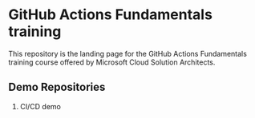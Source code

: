 # GitHub Actions Fundamentals training

This repository is the landing page for the GitHub Actions Fundamentals training course offered by Microsoft Cloud Solution Architects.

## Demo Repositories

1. CI/CD demo
